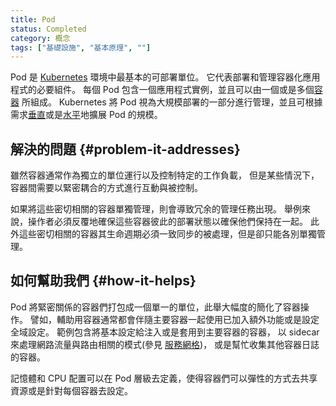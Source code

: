 ```yaml
---
title: Pod
status: Completed
category: 概念
tags: ["基礎設施", "基本原理", ""]
---
```


Pod 是 [Kubernetes](/zh-tw/kubernetes/) 環境中最基本的可部署單位。
它代表部署和管理容器化應用程式的必要組件。
每個 Pod 包含一個應用程式實例，並且可以由一個或是多個[容器](/zh-tw/container/) 所組成。
Kubernetes 將 Pod 視為大規模部署的一部分進行管理，並且可根據需求[垂直](/zh-tw/vertical-scaling/)或是[水平](/zh-tw/horizontal-scaling/)地擴展 Pod 的規模。

## 解決的問題 {#problem-it-addresses}

雖然容器通常作為獨立的單位運行以及控制特定的工作負載，
但是某些情況下，容器間需要以緊密耦合的方式進行互動與被控制。

如果將這些密切相關的容器單獨管理，則會導致冗余的管理任務出現。
舉例來說，操作者必須反覆地確保這些容器彼此的部署狀態以確保他們保持在一起。
此外這些密切相關的容器其生命週期必須一致同步的被處理，但是卻只能各別單獨管理。

## 如何幫助我們 {#how-it-helps}

Pod 將緊密關係的容器們打包成一個單一的單位，此舉大幅度的簡化了容器操作。
譬如，輔助用容器通常都會伴隨主要容器一起使用已加入額外功能或是設定全域設定。
範例包含將基本設定給注入或是套用到主要容器的容器，
以 sidecar 來處理網路流量與路由相關的模式(參見 [服務網格](/zh-tw/service-mesh/))，
或是幫忙收集其他容器日誌的容器。

記憶體和 CPU 配置可以在 Pod 層級去定義，使得容器們可以彈性的方式去共享資源或是針對每個容器去設定。

